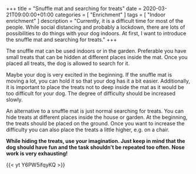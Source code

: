 +++
title =  "Snuffle mat and searching for treats"
date = 2020-03-21T09:00:00+01:00
categories = [
    "Enrichment"
]
tags = [
    "Indoor enrichment"
]
description = "Currently, it is a difficult time for most of the people. While social distancing and probably a lockdown, there are lots of possibilities to do things with your dog indoors. At first, I want to introduce the snuffle mat and searching for treats."
+++

The snuffle mat can be used indoors or in the garden. Preferable you have small treats that can be hidden at different places inside the mat. Once you placed all treats, the dog is allowed to search for it.

Maybe your dog is very excited in the beginning. If the snuffle mat is moving a lot, you can hold it so that your dog has it a bit easier. Additionally, it is important to place the treats not to deep inside the mat as it would be too difficult for your dog. The degree of difficulty should be increased slowly.

An alternative to a snuffle mat is just normal searching for treats. You can hide treats at different places inside the house or garden. At the beginning, the treats should be placed on the ground. Once you want to increase the difficulty you can also place the treats a little higher, e.g. on a chair.

**While hiding the treats, use your imagination. Just keep in mind that the dog should have fun and the task shouldn't be repeated too often. Nose work is very exhausting!**

{{< yt Y6PW5ifqyKQ >}}
